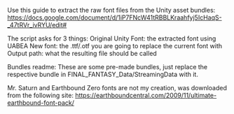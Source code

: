 Use this guide to extract the raw font files from the Unity asset bundles: https://docs.google.com/document/d/1iP7FNcW41tRBBLKraahfyj5IcHaqS-_47tRVr_ivRYU/edit#

The script asks for 3 things:
Original Unity Font: the extracted font using UABEA
New font: the .ttf/.otf you are going to replace the current font with
Output path: what the resulting file should be called

Bundles readme:
These are some pre-made bundles, just replace the respective bundle in FINAL_FANTASY_Data/StreamingData with it.

Mr. Saturn and Earthbound Zero fonts are not my creation, was downloaded from the following site: https://earthboundcentral.com/2009/11/ultimate-earthbound-font-pack/
